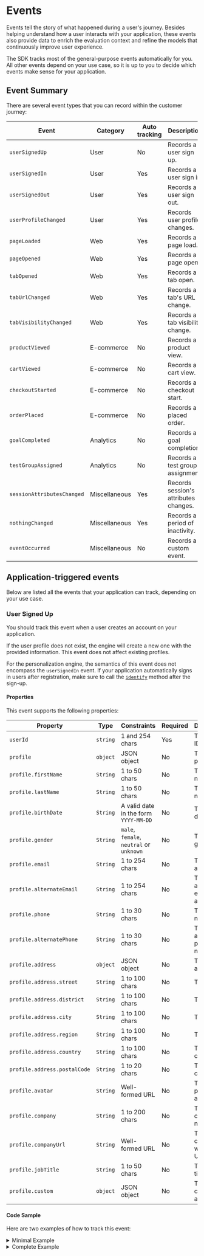 # Events

Events tell the story of what happened during a user's journey. Besides helping understand how a user interacts 
with your application, these events also provide data to enrich the evaluation context and refine the models that 
continuously improve user experience.

The SDK tracks most of the general-purpose events automatically for you. All other events depend on your use case, so 
it is up to you to decide which events make sense for your application.

## Event Summary

There are several event types that you can record within the customer journey:

| Event                      | Category      | Auto tracking | Description                           |
|----------------------------|---------------|---------------|---------------------------------------|
| `userSignedUp`             | User          | No            | Records a user sign up.               |
| `userSignedIn`             | User          | Yes           | Records a user sign in.               |
| `userSignedOut`            | User          | Yes           | Records a user sign out.              |
| `userProfileChanged`       | User          | Yes           | Records user profile changes.         |
| `pageLoaded`               | Web           | Yes           | Records a page load.                  |
| `pageOpened`               | Web           | Yes           | Records a page open.                  |
| `tabOpened`                | Web           | Yes           | Records a tab open.                   |
| `tabUrlChanged`            | Web           | Yes           | Records a tab's URL change.           |
| `tabVisibilityChanged`     | Web           | Yes           | Records a tab visibility change.      |
| `productViewed`            | E-commerce    | No            | Records a product view.               |
| `cartViewed`               | E-commerce    | No            | Records a cart view.                  |
| `checkoutStarted`          | E-commerce    | No            | Records a checkout start.             |
| `orderPlaced`              | E-commerce    | No            | Records a placed order.               |
| `goalCompleted`            | Analytics     | No            | Records a goal completion.            |
| `testGroupAssigned`        | Analytics     | No            | Records a test group assignment.      |
| `sessionAttributesChanged` | Miscellaneous | Yes           | Records session's attributes changes. |
| `nothingChanged`           | Miscellaneous | Yes           | Records a period of inactivity.       |
| `eventOccurred`            | Miscellaneous | No            | Records a custom event.               |

## Application-triggered events

Below are listed all the events that your application can track, depending on your use case.

### User Signed Up

You should track this event when a user creates an account on your application.

If the user profile does not exist, the engine will create a new one with the provided information. 
This event does not affect existing profiles.

For the personalization engine, the semantics of this event does not encompass the `userSignedIn` event. 
If your application automatically signs in users after registration, make sure to call the 
[`identify`](plug.md#identify) method after the sign-up.

#### Properties

This event supports the following properties:

| Property                     | Type     | Constraints                              | Required | Description
|------------------------------|----------|------------------------------------------|----------|----------------------------------
| `userId`                     | `string` | 1 and 254 chars                          | Yes      | The user ID.
| `profile`                    | `object` | JSON object                              | No       | The user profile.
| `profile.firstName`          | `String` | 1 to 50 chars                            | No       | The first name.
| `profile.lastName`           | `String` | 1 to 50 chars                            | No       | The last name.
| `profile.birthDate`          | `String` | A valid date in the form `YYYY-MM-DD`    | No       | The birth date.
| `profile.gender`             | `String` | `male`, `female`, `neutral` or `unknown` | No       | The gender.
| `profile.email`              | `String` | 1 to 254 chars                           | No       | The email address.
| `profile.alternateEmail`     | `String` | 1 to 254 chars                           | No       | The alternate email address.
| `profile.phone`              | `String` | 1 to 30 chars                            | No       | The phone number.
| `profile.alternatePhone`     | `String` | 1 to 30 chars                            | No       | The alternate phone number.
| `profile.address`            | `object` | JSON object                              | No       | The user address.
| `profile.address.street`     | `String` | 1 to 100 chars                           | No       | The street.
| `profile.address.district`   | `String` | 1 to 100 chars                           | No       | The district.
| `profile.address.city`       | `String` | 1 to 100 chars                           | No       | The city.
| `profile.address.region`     | `String` | 1 to 100 chars                           | No       | The region.
| `profile.address.country`    | `String` | 1 to 100 chars                           | No       | The country.
| `profile.address.postalCode` | `String` | 1 to 20 chars                            | No       | The postal code.
| `profile.avatar`             | `String` | Well-formed URL                          | No       | The personal avatar URL.
| `profile.company`            | `String` | 1 to 200 chars                           | No       | The company's name.
| `profile.companyUrl`         | `String` | Well-formed URL                          | No       | The company's website URL.
| `profile.jobTitle`           | `String` | 1 to 50 chars                            | No       | The job title.
| `profile.custom`             | `object` | JSON object                              | No       | The map of custom attributes.

#### Code Sample

Here are two examples of how to track this event:

<details>
    <summary>Minimal Example</summary>

```js
croct.track('userSignedUp', {
    userId: '1ed2fd65-a027-4f3a-a35f-c6dd97537392'
});
```
</details>

<details>
    <summary>Complete Example</summary>

```js
croct.track('userSignedUp', {
    userId: '1ed2fd65-a027-4f3a-a35f-c6dd97537392',
    profile: {
        firstName: 'Carol',
        lastName: 'Doe',
        birthDate: '2000-08-31',
        gender: 'female',
        email: 'carol@croct.com',
        alternateEmail: 'example@croct.com',
        phone: '+15555983800',
        alternatePhone: '+15555983800',
        address: {
             street: '123 Some Street',
             district: 'Kings Oak',
             city: 'San Francisco',
             state: 'California',
             region: 'California',
             country: 'US',
             continent: 'NA'
        },
        avatar: 'http://croct.com/carol.png',
        company: 'Croct',
        companyUrl: 'http://croct.com',
        jobTitle: 'Head of Marketing',
        custom: {
            points: 1,
            favoriteEmoji: '🐊',
        }
    }
});
```
</details>
